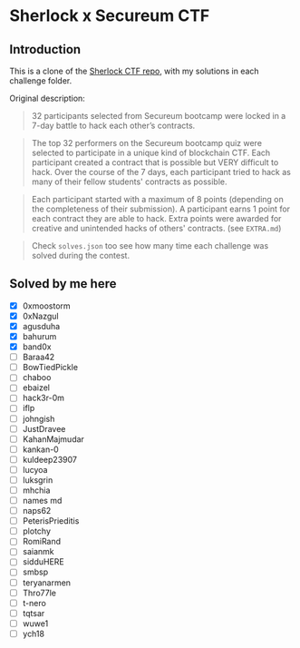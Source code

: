 # Sherlock x Secureum CTF

## Introduction

This is a clone of the [Sherlock CTF repo](https://github.com/sherlock-protocol/sherlock-ctf-0x0), with my solutions in each challenge folder.

Original description:

> 32 participants selected from Secureum bootcamp were locked in a 7-day battle to hack each other’s contracts.

> The top 32 performers on the Secureum bootcamp quiz were selected to participate in a unique kind of blockchain CTF. Each participant created a contract that is possible but VERY difficult to hack. Over the course of the 7 days, each participant tried to hack as many of their fellow students' contracts as possible.

> Each participant started with a maximum of 8 points (depending on the completeness of their submission). A participant earns 1 point for each contract they are able to hack. Extra points were awarded for creative and unintended hacks of others' contracts. (see `EXTRA.md`)

> Check `solves.json` too see how many time each challenge was solved during the contest.

## Solved by me here

- [X] 0xmoostorm
- [X] 0xNazgul
- [X] agusduha
- [X] bahurum
- [X] band0x
- [ ] Baraa42
- [ ] BowTiedPickle
- [ ] chaboo
- [ ] ebaizel
- [ ] hack3r-0m
- [ ] iflp
- [ ] johngish
- [ ] JustDravee
- [ ] KahanMajmudar
- [ ] kankan-0
- [ ] kuldeep23907
- [ ] lucyoa
- [ ] luksgrin
- [ ] mhchia
- [ ] names md
- [ ] naps62
- [ ] PeterisPrieditis
- [ ] plotchy
- [ ] RomiRand
- [ ] saianmk
- [ ] sidduHERE
- [ ] smbsp
- [ ] teryanarmen
- [ ] Thro77le
- [ ] t-nero
- [ ] tqtsar
- [ ] wuwe1
- [ ] ych18
